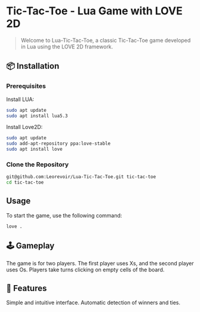 # Tic-Tac-Toe - Lua Game with LOVE 2D

> Welcome to Lua-Tic-Tac-Toe, a classic Tic-Tac-Toe game developed in Lua using the LOVE 2D framework.

## 📦 Installation

### Prerequisites

Install LUA:
```bash
sudo apt update
sudo apt install lua5.3
```

Install Love2D:
```bash
sudo apt update
sudo add-apt-repository ppa:love-stable
sudo apt install love
```

### Clone the Repository

```bash
git@github.com:Leorevoir/Lua-Tic-Tac-Toe.git tic-tac-toe
cd tic-tac-toe
```

## Usage

To start the game, use the following command:

```bash
love .
```

## 🕹️ Gameplay
The game is for two players.
The first player uses Xs, and the second player uses Os.
Players take turns clicking on empty cells of the board.


## 📜 Features
Simple and intuitive interface.
Automatic detection of winners and ties.
